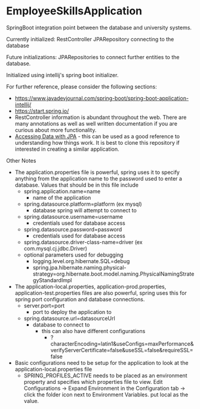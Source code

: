 # EmployeeSkillsApplication

SpringBoot integration point between the database and university systems.

 Currently initialized:
    RestController
    JPARepository connecting to the database
    
Future initializations:
    JPARepositories to connect further entities to the database.
    
Initialized using intellij's spring boot initializer.

For further reference, please consider the following sections:
* https://www.javadevjournal.com/spring-boot/spring-boot-application-intellij/
* https://start.spring.io/
* RestController information is abundant throughout the web. 
There are many annotations as well as well written documentation if you are
curious about more functionality.
 * [Accessing Data with JPA](https://spring.io/guides/gs/accessing-data-jpa/) -
 this can be used as a good reference to understanding how things work.
 It is best to clone this repository if interested in creating a similar application.
 
 Other Notes
 * The application.properties file is powerful,
 spring uses it to specify anything from the application
 name to the password used to enter a database.
 Values that should be in this file include
   * spring.application.name=name
     * name of the application
   * spring.datasource.platform=platform (ex mysql)
     * database spring will attempt to connect to
   * spring.datasource.username=username
     * credentials used for database access
   * spring.datasource.password=password
     * credentials used for database access
   * spring.datasource.driver-class-name=driver (ex com.mysql.cj.jdbc.Driver)
   *  optional parameters used for debugging
      * logging.level.org.hibernate.SQL=debug
      * spring.jpa.hibernate.naming.physical-strategy=org.hibernate.boot.model.naming.PhysicalNamingStrategyStandardImpl
 * The application-local.properties, application-prod.properties, application-test.properties files are also powerful,
 spring uses this for spring port configuration and database connections.
   * server.port=port
     * port to deploy the application to
   * spring.datasource.url=datasourceUrl
     * database to connect to
       * this can also have different configurations
         * ?characterEncoding=latin1&useConfigs=maxPerformance&verifyServerCertificate=false&useSSL=false&requireSSL=false
 * Basic configurations need to be setup for the application to look at the application-local.properties file
   * SPRING_PROFILES_ACTIVE needs to be placed as an environment property and specifies which properties file to view.
   Edit Configurations -> Expand Environment in the Configuration tab -> 
   click the folder icon next to Environment Variables.
   put local as the value. 
 
